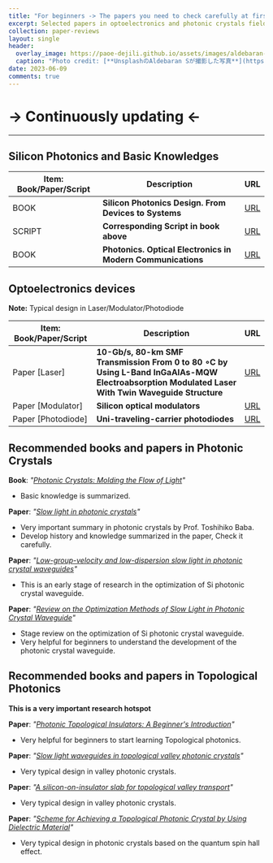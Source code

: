 ```yaml
---
title: "For beginners -> The papers you need to check carefully at first"
excerpt: Selected papers in optoelectronics and photonic crystals field  
collection: paper-reviews
layout: single
header:
  overlay_image: https://paoe-dejili.github.io/assets/images/aldebaran-s-qtRF_RxCAo0-unsplash.jpg
  caption: "Photo credit: [**UnsplashのAldebaran Sが撮影した写真**](https://unsplash.com/ja/%E5%86%99%E7%9C%9F/qtRF_RxCAo0)" 
date: 2023-06-09
comments: true
---
```


# -> Continuously updating <-

***

## Silicon Photonics and Basic Knowledges

| Item: Book/Paper/Script| Description | URL |
| ----------- | ----------- | ----------- |
| BOOK | **Silicon Photonics Design. From Devices to Systems** | [URL](https://www.cambridge.org/core/books/silicon-photonics-design/BF3CF13E8542BCE67FD2BBC7104ECEAB) |
| SCRIPT | **Corresponding Script in book above**  | [URL](https://github.com/lukasc-ubc) |
| BOOK | **Photonics. Optical Electronics in Modern Communications**  | [URL](https://global.oup.com/academic/product/photonics-9780195179460?cc=jp&lang=en&) |

<!-- **Book**: _"[Silicon Photonics Design From Devices to Systems](https://www.cambridge.org/core/books/silicon-photonics-design/BF3CF13E8542BCE67FD2BBC7104ECEAB)"_  -->
<!-- * Very detailed introduction is summarized and lots of components are analyzed. -->


## Optoelectronics devices
**Note:** Typical design in Laser/Modulator/Photodiode

| Item: Book/Paper/Script| Description | URL |
| ----------- | ----------- | ----------- |
| Paper [Laser] | **10-Gb/s, 80-km SMF Transmission From 0 to 80 ∘C by Using L-Band InGaAlAs-MQW Electroabsorption Modulated Laser With Twin Waveguide Structure** | [URL](https://ieeexplore.ieee.org/document/5210173) |
| Paper [Modulator] | **Silicon optical modulators**  | [URL](https://www.nature.com/articles/nphoton.2010.179) |
| Paper [Photodiode] | **Uni-traveling-carrier photodiodes**  | [URL](https://pubs.aip.org/aip/jap/article/127/3/031101/157286/Uni-traveling-carrier-photodiodes) |




## Recommended books and papers in Photonic Crystals
**Book**: _"[Photonic Crystals: Molding the Flow of Light](http://ab-initio.mit.edu/book/)"_ 
* Basic knowledge is summarized.

**Paper**: _"[Slow light in photonic crystals](https://www.nature.com/articles/nphoton.2008.146)"_ 
* Very important summary in photonic crystals by Prof. Toshihiko Baba.
* Develop history and knowledge summarized in the paper, Check it carefully.

**Paper**: _"[Low-group-velocity and low-dispersion slow light in photonic crystal waveguides](https://opg.optica.org/ol/fulltext.cfm?uri=ol-32-20-2981&id=142921)"_ 
* This is an early stage of research in the optimization of Si photonic crystal waveguide.

**Paper**: _"[Review on the Optimization Methods of Slow Light in Photonic Crystal Waveguide](https://ieeexplore.ieee.org/document/7021961)"_
* Stage review on the optimization of Si photonic crystal waveguide.
* Very helpful for beginners to understand the development of the photonic crystal waveguide.

## Recommended books and papers in Topological Photonics
**This is a very important research hotspot**

**Paper**: _"[Photonic Topological Insulators: A Beginner's Introduction](https://ieeexplore.ieee.org/document/9445781)"_ 
* Very helpful for beginners to start learning Topological photonics.

**Paper**: _"[Slow light waveguides in topological valley photonic crystals](https://opg.optica.org/ol/fulltext.cfm?uri=ol-45-9-2648&id=431314)"_ 
* Very typical design in valley photonic crystals.

**Paper**: _"[A silicon-on-insulator slab for topological valley transport](https://www.nature.com/articles/s41467-019-08881-z)"_ 
* Very typical design in valley photonic crystals.

**Paper**: _"[Scheme for Achieving a Topological Photonic Crystal by Using Dielectric Material](https://journals.aps.org/prl/abstract/10.1103/PhysRevLett.114.223901)"_ 
* Very typical design in photonic crystals based on the quantum spin hall effect.


